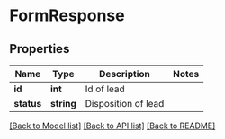 # FormResponse

## Properties
Name | Type | Description | Notes
------------ | ------------- | ------------- | -------------
**id** | **int** | Id of lead | 
**status** | **string** | Disposition of lead | 

[[Back to Model list]](../README.md#documentation-for-models) [[Back to API list]](../README.md#documentation-for-api-endpoints) [[Back to README]](../README.md)


